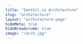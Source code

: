 ```yaml
---
title: "Senthil.nz Architecture"
slug: "architecture"       
layout: "architecture-page"
hideMeta: true
hideBreadcrumb: true
image: "/arch.jpg"
---
```

